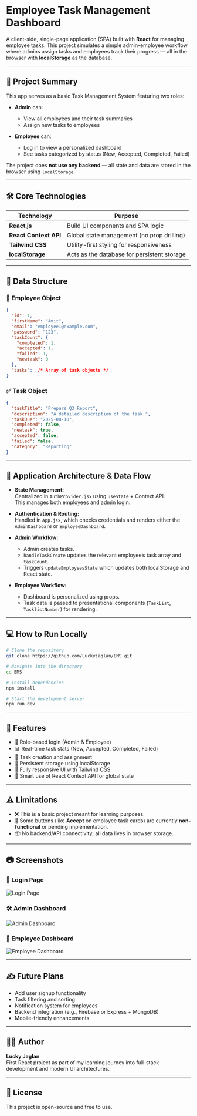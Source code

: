 
# Employee Task Management Dashboard

A client-side, single-page application (SPA) built with **React** for managing employee tasks. This project simulates a simple admin-employee workflow where admins assign tasks and employees track their progress — all in the browser with **localStorage** as the database.

---

## 🚀 Project Summary

This app serves as a basic Task Management System featuring two roles:

- **Admin** can:
  - View all employees and their task summaries
  - Assign new tasks to employees

- **Employee** can:
  - Log in to view a personalized dashboard
  - See tasks categorized by status (New, Accepted, Completed, Failed)

The project does **not use any backend** — all state and data are stored in the browser using `localStorage`.

---

## 🛠 Core Technologies

| Technology      | Purpose                                      |
|-----------------|----------------------------------------------|
| **React.js**    | Build UI components and SPA logic            |
| **React Context API** | Global state management (no prop drilling) |
| **Tailwind CSS**| Utility-first styling for responsiveness     |
| **localStorage**| Acts as the database for persistent storage  |

---

## 📁 Data Structure

### 👤 Employee Object

```json
{
  "id": 1,
  "firstName": "Amit",
  "email": "employee1@example.com",
  "password": "123",
  "taskCount": {
    "completed": 1,
    "accepted": 1,
    "failed": 1,
    "newtask": 0
  },
  "tasks":  /* Array of task objects */ 
}
```

### ✅ Task Object

```json
{
  "taskTitle": "Prepare Q3 Report",
  "description": "A detailed description of the task.",
  "taskDue": "2025-08-10",
  "completed": false,
  "newtask": true,
  "accepted": false,
  "failed": false,
  "category": "Reporting"
}
```

---

## 🧭 Application Architecture & Data Flow

- **State Management:**  
  Centralized in `AuthProvider.jsx` using `useState` + Context API.  
  This manages both employees and admin login.

- **Authentication & Routing:**  
  Handled in `App.jsx`, which checks credentials and renders either the `AdminDashboard` or `EmployeeDashboard`.

- **Admin Workflow:**  
  - Admin creates tasks.
  - `handleTaskCreate` updates the relevant employee’s task array and `taskCount`.
  - Triggers `updateEmployeesState` which updates both localStorage and React state.

- **Employee Workflow:**  
  - Dashboard is personalized using props.
  - Task data is passed to presentational components (`TaskList`, `TasklistNumber`) for rendering.

---

## 💻 How to Run Locally

```bash
# Clone the repository
git clone https://github.com/Luckyjaglan/EMS.git

# Navigate into the directory
cd EMS

# Install dependencies
npm install

# Start the development server
npm run dev
```

---

## 📌 Features

- 🔐 Role-based login (Admin & Employee)
- 📊 Real-time task stats (New, Accepted, Completed, Failed)
- 📝 Task creation and assignment
- 💾 Persistent storage using localStorage
- 🧱 Fully responsive UI with Tailwind CSS
- 🧠 Smart use of React Context API for global state

---

## ⚠️ Limitations

- ❌ This is a basic project meant for learning purposes.
- 🚧 Some buttons (like **Accept** on employee task cards) are currently **non-functional** or pending implementation.
- 📦 No backend/API connectivity; all data lives in browser storage.

---

## 📷 Screenshots

### 🔐 Login Page
![Login Page](./assets/Screenshots/login-page.png)

### 🛠 Admin Dashboard
![Admin Dashboard](./assets/Screenshots/admin-dashboard.png)

### 👤 Employee Dashboard
![Employee Dashboard](./assets/Screenshots/employee-dashboard.png)

---

## ✍️ Future Plans

- Add user signup functionality
- Task filtering and sorting
- Notification system for employees
- Backend integration (e.g., Firebase or Express + MongoDB)
- Mobile-friendly enhancements

---

## 🙋‍♂️ Author

**Lucky Jaglan**  
First React project as part of my learning journey into full-stack development and modern UI architectures.

---

## 📜 License

This project is open-source and free to use.
